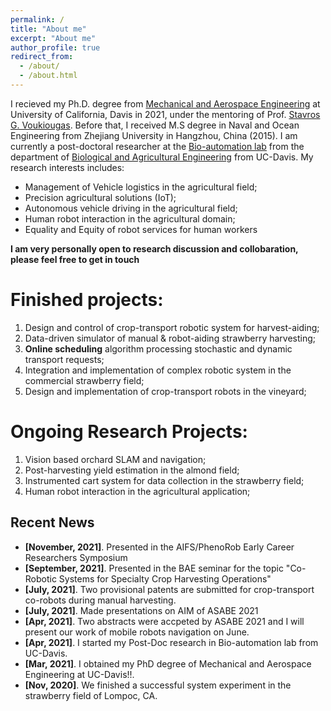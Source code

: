 ```yaml
---
permalink: /
title: "About me"
excerpt: "About me"
author_profile: true
redirect_from: 
  - /about/
  - /about.html
---
```


I recieved my Ph.D. degree from [Mechanical and Aerospace Engineering](https://mae.ucdavis.edu/) at University of California, Davis in 2021, under the mentoring of Prof. [Stavros G. Voukiougas](https://faculty.engineering.ucdavis.edu/vougioukas/). Before that, I received M.S degree in Naval and Ocean Engineering from Zhejiang University in Hangzhou, China (2015). I am currently a post-doctoral researcher at the [Bio-automation lab](https://faculty.engineering.ucdavis.edu/vougioukas/research/lab-members/) from the department of [Biological and Agricultural Engineering](https://bae.ucdavis.edu/) from UC-Davis. My research interests includes:

* Management of Vehicle logistics in the agricultural field; 
* Precision agricultural solutions (IoT);
* Autonomous vehicle driving in the agricultural field;
* Human robot interaction in the agricultural domain;
* Equality and Equity of robot services for human workers

**I am very personally open to research discussion and collobaration, please feel free to get in touch**

Finished projects:
======
1. Design and control of crop-transport robotic system for harvest-aiding;
2. Data-driven simulator of manual & robot-aiding strawberry harvesting;
3. **Online scheduling** algorithm processing stochastic and dynamic transport requests;
4. Integration and implementation of complex robotic system in the commercial strawberry field;
5. Design and implementation of crop-transport robots in the vineyard;

Ongoing Research Projects:
=========
1. Vision based orchard SLAM and navigation;
2. Post-harvesting yield estimation in the almond field;
3. Instrumented cart system for data collection in the strawberry field;
4. Human robot interaction in the agricultural application;

## <i class="fa fa-fw fa-rss "></i> Recent News ##
<ul style="width: auto; height: 300px; overflow: auto">
  
  <li> <b>[November, 2021]</b>. Presented in the AIFS/PhenoRob Early Career Researchers Symposium  </li>

  <li> <b>[September, 2021]</b>. Presented in the BAE seminar for the topic "Co-Robotic Systems for Specialty Crop Harvesting Operations"  </li>

  <li> <b>[July, 2021]</b>. Two provisional patents are submitted for crop-transport co-robots during manual harvesting. </li>

  <li> <b>[July, 2021]</b>. Made presentations on AIM of ASABE 2021  </li>

  <li> <b>[Apr, 2021]</b>. Two abstracts were accpeted by ASABE 2021 and I will present our work of mobile robots navigation on June. </li>

  <li> <b>[Apr, 2021]</b>. I started my Post-Doc research in Bio-automation lab from UC-Davis.</li>

  <li> <b>[Mar, 2021]</b>. I obtained my PhD degree of Mechanical and Aerospace Engineering at UC-Davis!!.</li>  

  <li> <b>[Nov, 2020]</b>. We finished a successful system experiment in the strawberry field of Lompoc, CA.</li>  

</ul>

<!-- <script type="text/javascript" id="clustrmaps" src="//clustrmaps.com/map_v2.js?d=G2ynBHz3QRxEPD-jOq1Rw5aGQBcFgOJaIdxS6xhyUhk&cl=ffffff&w=a"></script> -->
<!-- <script type="text/javascript" id="clstr_globe" src="//clustrmaps.com/globe.js?d=G2ynBHz3QRxEPD-jOq1Rw5aGQBcFgOJaIdxS6xhyUhk"></script> -->
<script type='text/javascript' id='clustrmaps' src='//cdn.clustrmaps.com/map_v2.js?cl=ffffff&w=a&t=tt&d=G2ynBHz3QRxEPD-jOq1Rw5aGQBcFgOJaIdxS6xhyUhk'></script>